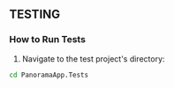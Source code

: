 ## TESTING
### How to Run Tests
1. Navigate to the test project's directory:
```bash
cd PanoramaApp.Tests
